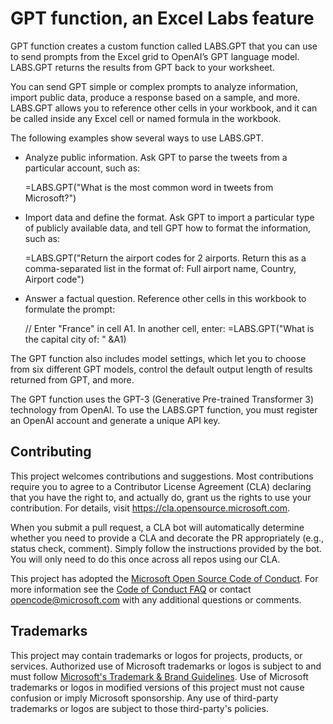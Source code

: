 # GPT function, an Excel Labs feature

GPT function creates a custom function called LABS.GPT that you can use to send prompts from the Excel grid to OpenAI’s GPT language model. LABS.GPT returns the results from GPT back to your worksheet.

You can send GPT simple or complex prompts to analyze information, import public data, produce a response based on a sample, and more. LABS.GPT allows you to reference other cells in your workbook, and it can be called inside any Excel cell or named formula in the workbook.

The following examples show several ways to use LABS.GPT.

- Analyze public information. Ask GPT to parse the tweets from a particular account, such as:

    =LABS.GPT("What is the most common word in tweets from Microsoft?")

- Import data and define the format. Ask GPT to import a particular type of publicly available data, and tell GPT how to format the information, such as:

    =LABS.GPT("Return the airport codes for 2 airports. Return this as a comma-separated list in the format of: Full airport name, Country, Airport code")

- Answer a factual question. Reference other cells in this workbook to formulate the prompt:

    // Enter "France" in cell A1. In another cell, enter:
    =LABS.GPT("What is the capital city of: " &A1)

The GPT function also includes model settings, which let you to choose from six different GPT models, control the default output length of results returned from GPT, and more.

The GPT function uses the GPT-3 (Generative Pre-trained Transformer 3) technology from OpenAI. To use the LABS.GPT function, you must register an OpenAI account and generate a unique API key.

## Contributing

This project welcomes contributions and suggestions.  Most contributions require you to agree to a
Contributor License Agreement (CLA) declaring that you have the right to, and actually do, grant us
the rights to use your contribution. For details, visit https://cla.opensource.microsoft.com.

When you submit a pull request, a CLA bot will automatically determine whether you need to provide
a CLA and decorate the PR appropriately (e.g., status check, comment). Simply follow the instructions
provided by the bot. You will only need to do this once across all repos using our CLA.

This project has adopted the [Microsoft Open Source Code of Conduct](https://opensource.microsoft.com/codeofconduct/).
For more information see the [Code of Conduct FAQ](https://opensource.microsoft.com/codeofconduct/faq/) or
contact [opencode@microsoft.com](mailto:opencode@microsoft.com) with any additional questions or comments.

## Trademarks

This project may contain trademarks or logos for projects, products, or services. Authorized use of Microsoft trademarks or logos is subject to and must follow [Microsoft's Trademark & Brand Guidelines](https://www.microsoft.com/legal/intellectualproperty/trademarks/usage/general).
Use of Microsoft trademarks or logos in modified versions of this project must not cause confusion or imply Microsoft sponsorship.
Any use of third-party trademarks or logos are subject to those third-party's policies.